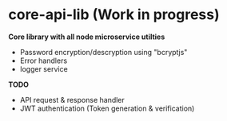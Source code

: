 # core-api-lib (Work in progress)

**Core library with all node microservice utilties**
 - Password encryption/descryption using "bcryptjs"
 - Error handlers
 - logger service

 **TODO**
 - API request & response handler
 - JWT authentication (Token generation & verification)